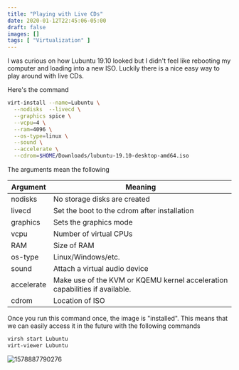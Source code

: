 ```yaml
---
title: "Playing with Live CDs"
date: 2020-01-12T22:45:06-05:00
draft: false
images: []
tags: [ "Virtualization" ]
---
```


I was curious on how Lubuntu 19.10 looked but I didn't feel like rebooting my computer and loading into a new ISO. Luckily there is a nice easy way to play around with live CDs.

Here's the command

```bash
virt-install --name=Lubuntu \
  --nodisks  --livecd \
  --graphics spice \
  --vcpu=4 \
  --ram=4096 \
  --os-type=linux \
  --sound \
  --accelerate \
  --cdrom=$HOME/Downloads/lubuntu-19.10-desktop-amd64.iso
```

The arguments mean the following

| Argument   | Meaning                                                      |
| ---------- | ------------------------------------------------------------ |
| nodisks    | No storage disks are created                                 |
| livecd     | Set the boot to the cdrom after installation                 |
| graphics   | Sets the graphics mode                                       |
| vcpu       | Number of virtual CPUs                                       |
| RAM        | Size of RAM                                                  |
| os-type    | Linux/Windows/etc.                                           |
| sound      | Attach a virtual audio device                                |
| accelerate | Make use of the KVM or KQEMU kernel acceleration capabilities if available. |
| cdrom      | Location of ISO                                              |

Once you run this command once, the image is "installed". This means that we can easily access it in the future with the following commands

```bash
virsh start Lubuntu
virt-viewer Lubuntu
```

![1578887790276](/files/images/1578887790276.png)